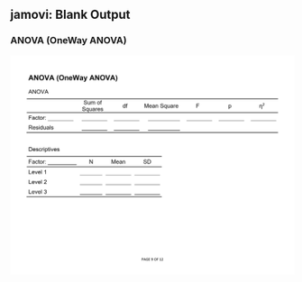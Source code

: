 ## jamovi: Blank Output

### ANOVA (OneWay ANOVA)

<p align="center"><kbd><img src="oneway.png"></kbd></p>

